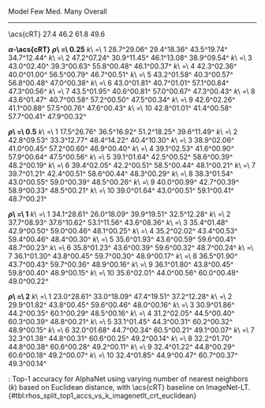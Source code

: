 Model                       Few         Med.         Many      Overall
------------------  -----------  -----------  -----------  -----------
\acs{cRT}                  27.4         46.2         61.8         49.6
<!--  -->
**_α_-\acs{cRT}**
**_ρ_\ =\ 0.25**
_k_\ =\ 1           28.7^29.06^  29.4^18.36^  43.5^19.74^  34.7^12.44^
_k_\ =\ 2           47.2^07.24^  30.9^11.45^  46.1^13.08^  38.9^09.54^
_k_\ =\ 3           43.0^02.40^  39.3^00.63^  55.8^00.48^  46.1^00.37^
_k_\ =\ 4           42.3^02.36^  40.0^01.00^  56.5^00.79^  46.7^00.51^
_k_\ =\ 5           43.2^01.58^  40.3^00.57^  56.8^00.48^  47.0^00.38^
_k_\ =\ 6           43.0^01.81^  40.7^01.01^  57.1^00.84^  47.3^00.56^
_k_\ =\ 7           43.5^01.95^  40.6^00.81^  57.0^00.67^  47.3^00.43^
_k_\ =\ 8           43.6^01.47^  40.7^00.58^  57.2^00.50^  47.5^00.34^
_k_\ =\ 9           42.6^02.26^  41.1^00.88^  57.5^00.76^  47.6^00.43^
_k_\ =\ 10          42.8^01.01^  41.4^00.58^  57.7^00.41^  47.9^00.32^
<!--  -->
**_ρ_\ =\ 0.5**
_k_\ =\ 1           17.5^26.76^  36.5^16.92^  51.2^18.25^  39.6^11.49^
_k_\ =\ 2           42.8^09.53^  33.3^12.77^  48.4^14.22^  40.4^10.30^
_k_\ =\ 3           38.9^02.06^  41.0^00.45^  57.2^00.60^  46.9^00.40^
_k_\ =\ 4           39.1^02.53^  41.6^00.90^  57.9^00.64^  47.5^00.56^
_k_\ =\ 5           39.1^01.64^  42.5^00.52^  58.6^00.39^  48.2^00.19^
_k_\ =\ 6           39.4^02.05^  42.2^00.51^  58.5^00.44^  48.1^00.21^
_k_\ =\ 7           39.7^01.21^  42.4^00.51^  58.6^00.44^  48.3^00.29^
_k_\ =\ 8           38.3^01.54^  43.0^00.55^  59.0^00.39^  48.5^00.26^
_k_\ =\ 9           40.0^00.99^  42.7^00.39^  58.9^00.33^  48.5^00.21^
_k_\ =\ 10          39.0^01.64^  43.0^00.51^  59.1^00.41^  48.7^00.21^
<!--  -->
**_ρ_\ =\ 1**
_k_\ =\ 1           34.1^28.61^  26.0^18.09^  39.9^19.51^  32.5^12.28^
_k_\ =\ 2           37.7^08.93^  37.6^10.62^  53.1^11.56^  43.6^08.36^
_k_\ =\ 3           35.4^01.48^  42.9^00.50^  59.0^00.46^  48.1^00.25^
_k_\ =\ 4           35.2^02.02^  43.4^00.53^  59.4^00.46^  48.4^00.30^
_k_\ =\ 5           35.6^01.93^  43.6^00.59^  59.6^00.41^  48.7^00.23^
_k_\ =\ 6           35.8^01.23^  43.6^00.39^  59.6^00.32^  48.7^00.24^
_k_\ =\ 7           36.1^01.30^  43.8^00.45^  59.7^00.30^  48.9^00.17^
_k_\ =\ 8           36.5^01.90^  43.7^00.43^  59.7^00.36^  48.9^00.16^
_k_\ =\ 9           36.1^01.80^  43.8^00.45^  59.8^00.40^  48.9^00.15^
_k_\ =\ 10          35.6^02.01^  44.0^00.56^  60.0^00.48^  49.0^00.22^
<!--  -->
**_ρ_\ =\ 2**
_k_\ =\ 1           23.0^28.61^  33.0^18.09^  47.4^19.51^  37.2^12.28^
_k_\ =\ 2           29.9^01.82^  43.8^00.45^  59.6^00.46^  48.0^00.16^
_k_\ =\ 3           30.9^01.86^  44.2^00.35^  60.1^00.29^  48.5^00.16^
_k_\ =\ 4           31.2^02.05^  44.5^00.40^  60.3^00.39^  48.8^00.21^
_k_\ =\ 5           33.1^01.45^  44.3^00.31^  60.2^00.32^  48.9^00.15^
_k_\ =\ 6           32.0^01.68^  44.7^00.34^  60.5^00.21^  49.1^00.07^
_k_\ =\ 7           32.3^01.38^  44.8^00.31^  60.6^00.25^  49.2^00.14^
_k_\ =\ 8           32.2^01.70^  44.8^00.38^  60.6^00.28^  49.2^00.11^
_k_\ =\ 9           32.4^01.22^  44.8^00.29^  60.6^00.18^  49.2^00.07^
_k_\ =\ 10          32.4^01.85^  44.9^00.47^  60.7^00.37^  49.3^00.14^

: Top-1 accuracy for AlphaNet using varying number of nearest neighbors ($k$) based on Euclidean distance, with \acs{cRT} baseline on ImageNet-LT. {#tbl:rhos_split_top1_accs_vs_k_imagenetlt_crt_euclidean}
